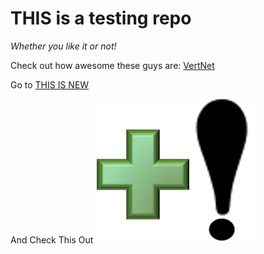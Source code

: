 # THIS is a testing repo


*Whether you like it or not!*

Check out how awesome these guys are: [VertNet](http://vertnet.org/)


Go to [THIS IS NEW](https://github.com/pzermoglio/Testing/blob/master/This%20is%20new)



And Check This Out
<img src="AppendQuery.png"/>
